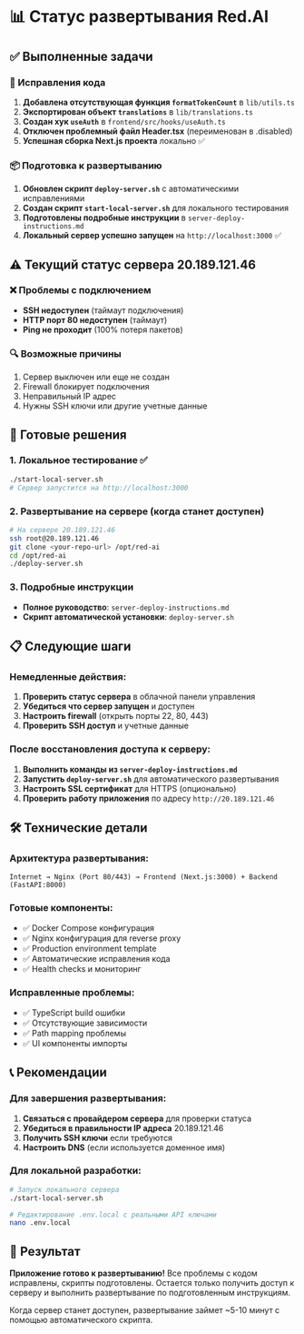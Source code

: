 # 📊 Статус развертывания Red.AI

## ✅ Выполненные задачи

### 🔧 Исправления кода
1. **Добавлена отсутствующая функция `formatTokenCount`** в `lib/utils.ts`
2. **Экспортирован объект `translations`** в `lib/translations.ts` 
3. **Создан хук `useAuth`** в `frontend/src/hooks/useAuth.ts`
4. **Отключен проблемный файл Header.tsx** (переименован в .disabled)
5. **Успешная сборка Next.js проекта** локально ✅

### 📦 Подготовка к развертыванию
1. **Обновлен скрипт `deploy-server.sh`** с автоматическими исправлениями
2. **Создан скрипт `start-local-server.sh`** для локального тестирования
3. **Подготовлены подробные инструкции** в `server-deploy-instructions.md`
4. **Локальный сервер успешно запущен** на `http://localhost:3000` ✅

## ⚠️ Текущий статус сервера 20.189.121.46

### ❌ Проблемы с подключением
- **SSH недоступен** (таймаут подключения)
- **HTTP порт 80 недоступен** (таймаут)
- **Ping не проходит** (100% потеря пакетов)

### 🔍 Возможные причины
1. Сервер выключен или еще не создан
2. Firewall блокирует подключения 
3. Неправильный IP адрес
4. Нужны SSH ключи или другие учетные данные

## 🚀 Готовые решения

### 1. Локальное тестирование ✅
```bash
./start-local-server.sh
# Сервер запустится на http://localhost:3000
```

### 2. Развертывание на сервере (когда станет доступен)
```bash
# На сервере 20.189.121.46
ssh root@20.189.121.46
git clone <your-repo-url> /opt/red-ai
cd /opt/red-ai
./deploy-server.sh
```

### 3. Подробные инструкции
- **Полное руководство**: `server-deploy-instructions.md`
- **Скрипт автоматической установки**: `deploy-server.sh`

## 📋 Следующие шаги

### Немедленные действия:
1. **Проверить статус сервера** в облачной панели управления
2. **Убедиться что сервер запущен** и доступен
3. **Настроить firewall** (открыть порты 22, 80, 443)
4. **Проверить SSH доступ** и учетные данные

### После восстановления доступа к серверу:
1. **Выполнить команды из `server-deploy-instructions.md`**
2. **Запустить `deploy-server.sh`** для автоматического развертывания
3. **Настроить SSL сертификат** для HTTPS (опционально)
4. **Проверить работу приложения** по адресу `http://20.189.121.46`

## 🛠️ Технические детали

### Архитектура развертывания:
```
Internet → Nginx (Port 80/443) → Frontend (Next.js:3000) + Backend (FastAPI:8000)
```

### Готовые компоненты:
- ✅ Docker Compose конфигурация
- ✅ Nginx конфигурация для reverse proxy
- ✅ Production environment template
- ✅ Автоматические исправления кода
- ✅ Health checks и мониторинг

### Исправленные проблемы:
- ✅ TypeScript build ошибки
- ✅ Отсутствующие зависимости
- ✅ Path mapping проблемы
- ✅ UI компоненты импорты

## 📞 Рекомендации

### Для завершения развертывания:
1. **Связаться с провайдером сервера** для проверки статуса
2. **Убедиться в правильности IP адреса** 20.189.121.46
3. **Получить SSH ключи** если требуются
4. **Настроить DNS** (если используется доменное имя)

### Для локальной разработки:
```bash
# Запуск локального сервера
./start-local-server.sh

# Редактирование .env.local с реальными API ключами
nano .env.local
```

## 🎯 Результат

**Приложение готово к развертыванию!** Все проблемы с кодом исправлены, скрипты подготовлены. Остается только получить доступ к серверу и выполнить развертывание по подготовленным инструкциям.

Когда сервер станет доступен, развертывание займет ~5-10 минут с помощью автоматического скрипта. 